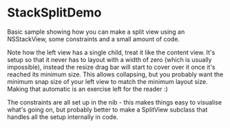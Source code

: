 # StackSplitDemo

Basic sample showing how you can make a split view using an NSStackView, some constraints and a small amount of code.

Note how the left view has a single child, treat it like the content view. It's setup so that it never has to layout with a width of zero
(which is usually impossible), instead the resize drag bar will start to cover over it once it's reached its minimum size. This allows
collapsing, but you probably want the minimum snap size of your left view to match the minimum layout size. Making that automatic
is an exercise left for the reader :)

The constraints are all set up in the nib - this makes things easy to visualise what's going on, but probably better to make a SplitView subclass that handles all the setup internally in code.
